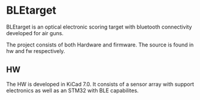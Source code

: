# BLEtarget 
BLEtarget is an optical electronic scoring target with bluetooth connectivity developed for air guns. 

The project consists of both Hardware and firmware. The source is found in hw and fw respectively. 

## HW
The HW is developed in KiCad 7.0. It consists of a sensor array with support electronics as well as an STM32 with BLE capabilites. 

